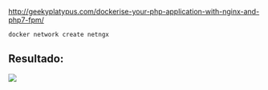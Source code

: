 http://geekyplatypus.com/dockerise-your-php-application-with-nginx-and-php7-fpm/

```
docker network create netngx
```

## Resultado:
![](https://trello-attachments.s3.amazonaws.com/5e0520ef68ff3a22a9ce167b/952x342/294eebaed4bfdebf753ba26796d28456/image.png)
